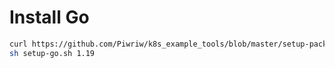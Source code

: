 # Install Go
```bash
curl https://github.com/Piwriw/k8s_example_tools/blob/master/setup-packages/go/setup-linux.sh -o setup-go.sh
sh setup-go.sh 1.19
```